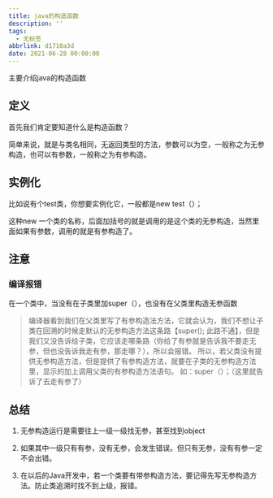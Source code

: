 ```yaml
---
title: java的构造函数
description: ''
tags:
  - 无标签
abbrlink: d1710a3d
date: 2021-06-28 00:00:00
---
```



主要介绍java的构造函数



<!-- more -->



## 定义



首先我们肯定要知道什么是构造函数？



简单来说，就是与类名相同，无返回类型的方法，参数可以为空，一般称之为无参构造，也可以有参数，一般称之为有参构造。



## 实例化



比如说有个test类，你想要实例化它，一般都是new test（）；



这种new 一个类的名称，后面加括号的就是调用的是这个类的无参构造，当然里面如果有参数，调用的就是有参构造了。



## 注意



### 编译报错



在一个类中，当没有在子类里加super（），也没有在父类里构造无参函数



> 编译器看到我们在父类里写了有参构造法方法，它就会认为，我们不想让子类在回溯的时候走默认的无参构造方法这条路【super(); 此路不通】，但是我们又没告诉给子类，它应该走哪条路（你给了有参就是告诉我不要走无参，但也没告诉我走有参，那走哪？），所以会报错。 所以，若父类没有提供无参构造方法，但是提供了有参构造方法，就要在子类的无参构造方法里，显示的加上调用父类的有参构造方法语句。 如：super（）；（这里就告诉了去走有参了）



## 总结



1. 无参构造运行是需要往上一级一级找无参，甚至找到object

2. 如果其中一级只有有参，没有无参，会发生错误。但只有无参，没有有参一定不会出错。

3. 在以后的Java开发中，若一个类要有带参构造方法，要记得先写无参构造方法。防止类追溯时找不到上级，报错。


